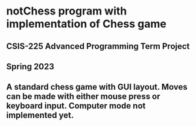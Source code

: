 # notChess program with implementation of Chess game
## CSIS-225 Advanced Programming Term Project
## Spring 2023
## A standard chess game with GUI layout. Moves can be made with either mouse press or keyboard input. Computer mode not implemented yet.
